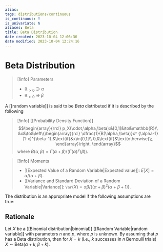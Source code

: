```yaml
---
alias: 
tags: distributions/continuous
is_continuous: Y
is_univariate: N
aliases: Beta
title: Beta Distribution
date created: 2023-10-04 12:06:30
date modified: 2023-10-04 12:24:16
---
```


# Beta Distribution

> [!info] Parameters
> - $\mathbb{R}_{>0}\ni\alpha$
> - $\mathbb{R}_{>0}\ni\beta$

A [[random variable]] is said to be _Beta_ distributed if it is described by the following

> [!info] [[Probability Density Function]]
> $$\begin{array}{rrcl}
> p_X(\cdot,\alpha,\beta):&[0,1]&\to&\mathbb{R}\\
> &x&\to&\left\{\begin{array}{rcl}
> 			\dfrac{1}{B(\alpha,\beta)}x^ {\alpha-1}(1-x)^{\beta-1},&\text{if}&x\in[0,1]\\
> 			0,&\text{if}&\text{otherwise}\;,
> 		\end{array}\right.
> \end{array}$$
> where $B(\alpha,\beta)=\Gamma(\alpha+\beta)/(\Gamma(\alpha)\Gamma(\beta))$.

> [!info] Moments
> - [[Expected Value of a Random Variable|Expected value]]: $E[X]=\alpha/(\alpha+\beta)$.
> - [[Variance and Standard Deviation of a Random Variable|Variance]]: $\texttt{Var}(X)=\alpha\beta/((\alpha+\beta)^2(\alpha+\beta+1))$.

The distribution is an appropriate model if the following assumptions are true:

## Rationale

Let $X$ be a [[Binomial distribution|binomial]] [[Random Variable|random variable]] with parameters $n$ and $p$, where $p$ is unknown. By assuming that $p$ has a Beta distribution, then for $X=k$ (i.e., $k$ successes in $n$ Bernoulli trials) $X\sim\text{Beta}(\alpha+k,\beta+k)$.